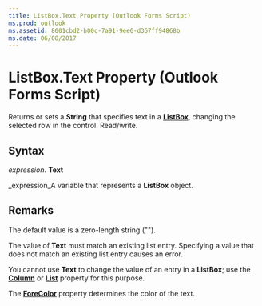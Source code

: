 ```yaml
---
title: ListBox.Text Property (Outlook Forms Script)
ms.prod: outlook
ms.assetid: 8001cbd2-b00c-7a91-9ee6-d367ff94868b
ms.date: 06/08/2017
---
```



# ListBox.Text Property (Outlook Forms Script)

Returns or sets a **String** that specifies text in a **[ListBox](listbox-object-outlook-forms-script.md)**, changing the selected row in the control. Read/write.


## Syntax

 _expression_. **Text**

 _expression_A variable that represents a **ListBox** object.


## Remarks

The default value is a zero-length string ("").

The value of **Text** must match an existing list entry. Specifying a value that does not match an existing list entry causes an error.

You cannot use **Text** to change the value of an entry in a **ListBox**; use the **[Column](listbox-column-property-outlook-forms-script.md)** or **[List](listbox-list-property-outlook-forms-script.md)** property for this purpose.

The **[ForeColor](listbox-forecolor-property-outlook-forms-script.md)** property determines the color of the text.


